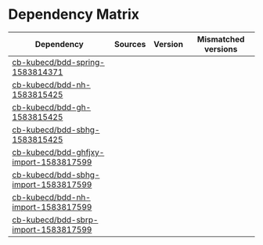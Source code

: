 # Dependency Matrix

Dependency | Sources | Version | Mismatched versions
---------- | ------- | ------- | -------------------
[cb-kubecd/bdd-spring-1583814371](https://github.com/cb-kubecd/bdd-spring-1583814371.git) |  | []() | 
[cb-kubecd/bdd-nh-1583815425](https://github.com/cb-kubecd/bdd-nh-1583815425.git) |  | []() | 
[cb-kubecd/bdd-gh-1583815425](https://github.com/cb-kubecd/bdd-gh-1583815425.git) |  | []() | 
[cb-kubecd/bdd-sbhg-1583815425](https://github.com/cb-kubecd/bdd-sbhg-1583815425.git) |  | []() | 
[cb-kubecd/bdd-ghfjxy-import-1583817599](https://github.com/cb-kubecd/bdd-ghfjxy-import-1583817599.git) |  | []() | 
[cb-kubecd/bdd-sbhg-import-1583817599](https://github.com/cb-kubecd/bdd-sbhg-import-1583817599.git) |  | []() | 
[cb-kubecd/bdd-nh-import-1583817599](https://github.com/cb-kubecd/bdd-nh-import-1583817599.git) |  | []() | 
[cb-kubecd/bdd-sbrp-import-1583817599](https://github.com/cb-kubecd/bdd-sbrp-import-1583817599.git) |  | []() | 
